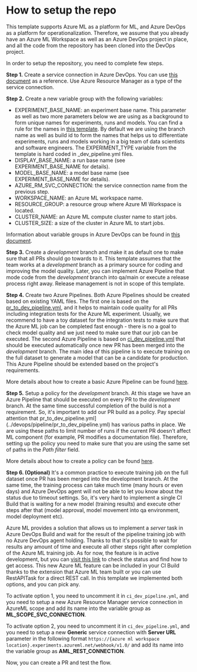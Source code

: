 # How to setup the repo

This template supports Azure ML as a platform for ML, and Azure DevOps as a platform for operationalization. Therefore, we assume that you already have an Azure ML Workspace as well as an Azure DevOps project in place, and all the code from the repository has been cloned into the DevOps project.

In order to setup the repository, you need to complete few steps.

**Step 1.** Create a service connection in Azure DevOps. You can use [this document](https://learn.microsoft.com/en-us/azure/devops/pipelines/library/service-endpoints?view=azure-devops&tabs=yaml) as a reference. Use Azure Resource Manager as a type of the service connection.

**Step 2.** Create a new variable group with the following variables:

- EXPERIMENT_BASE_NAME: an experiment base name. This parameter as well as two more parameters below we are using as a background to form unique names for experiments, runs and models. You can find a rule for the names in [this template](../devops/pipeline/templates/experiment_variables.yml). By default we are using the branch name as well as build id to form the names that helps us to differentiate experiments, runs and models working in a big team of data scientists and software engineers. The EXPERIMENT_TYPE variable from the template is hard coded in _dev_pipeline.yml files.
- DISPLAY_BASE_NAME: a run base name (see EXPERIMENT_BASE_NAME for details).
- MODEL_BASE_NAME: a model base name (see EXPERIMENT_BASE_NAME for details).
- AZURE_RM_SVC_CONNECTION: the service connection name from the previous step.
- WORKSPACE_NAME: an Azure ML workspace name.
- RESOURCE_GROUP: a resource group where Azure Ml Workspace is located.
- CLUSTER_NAME: an Azure ML compute cluster name to start jobs.
- CLUSTER_SIZE: a size of the cluster in Azure ML to start jobs.

Information about variable groups in Azure DevOps can be found in [this document](https://learn.microsoft.com/en-us/azure/devops/pipelines/library/variable-groups?view=azure-devops&tabs=classic).

**Step 3.** Create a *development* branch and make it as default one to make sure that all PRs should go towards to it. This template assumes that the team works at a *development* branch as a primary source for coding and improving the model quality. Later, you can implement Azure Pipeline that mode code from the *development* branch into qa/main or execute a release process right away. Release management is not in scope of this template.

**Step 4.** Create two Azure Pipelines. Both Azure Pipelines should be created based on existing YAML files. The first one is based on the [pr_to_dev_pipeline.yml](../devops/pipeline/pr_to_dev_pipeline.yml), and it helps to maintain code quality for all PRs including integration tests for the Azure ML experiment. Usually, we recommend to have a toy dataset for the integration tests to make sure that the Azure ML job can be completed fast enough - there is no a goal to check model quality and we just need to make sure that our job can be executed. The second Azure Pipeline is based on [ci_dev_pipeline.yml](../devops/pipeline/ci_dev_pipeline.yml) that should be executed automatically once new PR has been merged into the *development* branch. The main idea of this pipeline is to execute training on the full dataset to generate a model that can be a candidate for production. This Azure Pipeline should be extended based on the project's requirements. 

More details about how to create a basic Azure Pipeline can be found [here](https://learn.microsoft.com/en-us/azure/devops/pipelines/create-first-pipeline?view=azure-devops&tabs).

**Step 5.** Setup a policy for the *development* branch. At this stage we have an Azure Pipeline that should be executed on every PR to the *development* branch. At the same time successful completion of the build is not a requirement. So, it's important to add our PR build as a policy. Pay special attention that pr_to_dev_pipeline.yml](../devops/pipeline/pr_to_dev_pipeline.yml) has various paths in place. We are using these paths to limit number of runs if the current PR doesn't affect ML component (for example, PR modifies a documentation file). Therefore, setting up the policy you need to make sure that you are using the same set of paths in the *Path filter* field.

More details about how to create a policy can be found [here](https://learn.microsoft.com/en-us/azure/devops/repos/git/branch-policies?view=azure-devops&tabs=browser).

**Step 6. (Optional)** It's a common practice to execute training job on the full dataset once PR has been merged into the development branch. At the same time, the training process can take much time (many hours or even days) and Azure DevOps agent will not be able to let you know about the status due to timeout settings. So, it's very hard to implement a single CI Build that is waiting for a new model (training results) and execute other steps after that (model approval, model movement into qa environment, model deployment etc).

Azure ML provides a solution that allows us to implement a *server* task in Azure DevOps Build and wait for the result of the pipeline training job with no Azure DevOps agent holding. Thanks to that it's possible to wait for results any amount of time and execute all other steps right after completion of the Azure ML training job. As for now, the feature is in active development, but you can [visit this link](https://github.com/Azure/azure-mlops-automation) to check the status and find how to get access. This new Azure ML feature can be included in your CI Build thanks to the extension that Azure ML team built or you can use RestAPITask for a direct REST call. In this template we implemented both options, and you can pick any.

To activate option 1, you need to uncomment it in `ci_dev_pipeline.yml`, and you need to setup a new Azure Resource Manager service connection in AzureML scope and add its name into the variable group as **ML_SCOPE_SVC_CONNECTION**.

To activate option 2, you need to uncomment it in `ci_dev_pipeline.yml`, and you need to setup a new **Generic** service connection with **Server URL** parameter in the following format `https://{azure ml workspace location}.experiments.azureml.net/webhook/v1.0/` and add its name into the variable group as **AML_REST_CONNECTION**.

Now, you can create a PR and test the flow.
